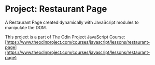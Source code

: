 # Project: Restaurant Page

A Restaurant Page created dynamically with JavaScript modules to manipulate the DOM. 

This project is a part of The Odin Project JavaScript Course: [https://www.theodinproject.com/courses/javascript/lessons/restaurant-page](https://www.theodinproject.com/courses/javascript/lessons/restaurant-page)